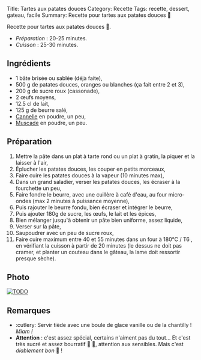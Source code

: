Title: Tartes aux patates douces
Category: Recette
Tags: recette, dessert, gateau, facile
Summary: Recette pour tartes aux patates douces :sweet_potato:

Recette pour tartes aux patates douces :sweet_potato:.

- *Préparation* : 20-25 minutes.
- *Cuisson* : 25-30 minutes.

## Ingrédients
- 1 bâte brisée ou sablée (déjà faite),
- 500 g de patates douces, oranges ou blanches (ça fait entre 2 et 3),
- 200 g de sucre roux (cassonade),
- 2 œufs moyens,
- 12.5 cl de lait,
- 125 g de beurre salé,
- [Cannelle](https://fr.wikipedia.org/wiki/Cannelle) en poudre, un peu,
- [Muscade](https://fr.wikipedia.org/wiki/Muscade) en poudre, un peu.

## Préparation
1. Mettre la pâte dans un plat à tarte rond ou un plat à gratin, la piquer et la laisser à l'air,
2. Éplucher les patates douces, les couper en petits morceaux,
3. Faire cuire les patates douces à la vapeur (10 minutes max),
4. Dans un grand saladier, verser les patates douces, les écraser à la fourchette un peu,
5. Faire fondre le beurre, avec une cuillère à café d'eau, au four micro-ondes (max 2 minutes à puissance moyenne),
6. Puis rajouter le beurre fondu, bien écraser et intégrer le beurre,
7. Puis ajouter 180g de sucre, les œufs, le lait et les épices,
8. Bien mélanger jusqu'à obtenir un pâte bien uniforme, assez liquide,
9. Verser sur la pâte,
10. Saupoudrer avec un peu de sucre roux,
11. Faire cuire maximum entre 40 et 55 minutes dans un four à 180°C / T6 <i class="fa fa-thermometer-full" aria-hidden="true"></i>, en vérifiant la cuisson à partir de 20 minutes (le dessus ne doit pas cramer, et planter un couteau dans le gâteau, la lame doit ressortir presque sèche).

## Photo
[![TODO]({filename}images/blank.png)](#)

## Remarques
- :cutlery: Servir tiède avec une boule de glace vanille ou de la chantilly ! *Miam !*
- **Attention** : c'est assez spécial, certains n'aiment pas du tout... Et c'est très sucré et assez bourratif :sweet_potato: :honey_pot:, attention aux sensibles. Mais c'est *diablement bon* :imp: !
